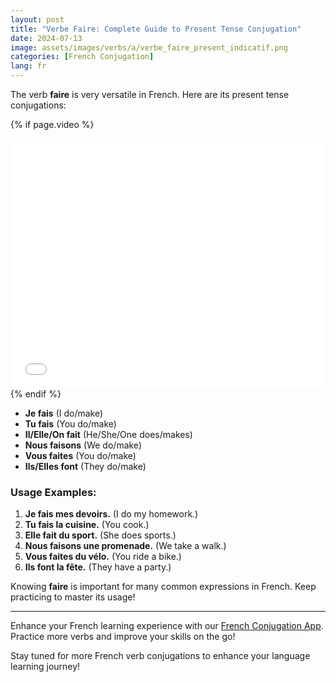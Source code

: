 ```yaml
---
layout: post
title: "Verbe Faire: Complete Guide to Present Tense Conjugation"
date: 2024-07-13
image: assets/images/verbs/a/verbe_faire_present_indicatif.png
categories: [French Conjugation]
lang: fr
---
```


The verb **faire** is very versatile in French. Here are its present tense conjugations:

<!-- Video Embed Section -->
{% if page.video %}
<div class="video-embed">
  <iframe width="100%" height="400" src="{{ page.video | escape }}" frameborder="0" allowfullscreen></iframe>
</div>
{% endif %}

- **Je fais** (I do/make)
- **Tu fais** (You do/make)
- **Il/Elle/On fait** (He/She/One does/makes)
- **Nous faisons** (We do/make)
- **Vous faites** (You do/make)
- **Ils/Elles font** (They do/make)

### Usage Examples:

1. **Je fais mes devoirs.** (I do my homework.)
2. **Tu fais la cuisine.** (You cook.)
3. **Elle fait du sport.** (She does sports.)
4. **Nous faisons une promenade.** (We take a walk.)
5. **Vous faites du vélo.** (You ride a bike.)
6. **Ils font la fête.** (They have a party.)

Knowing **faire** is important for many common expressions in French. Keep practicing to master its usage!

---

Enhance your French learning experience with our [French Conjugation App]({{site.appStore.url}}). Practice more verbs and improve your skills on the go!

Stay tuned for more French verb conjugations to enhance your language learning journey!
